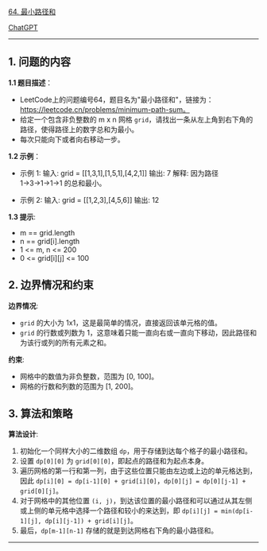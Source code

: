 [64. 最小路径和](https://leetcode.cn/problems/minimum-path-sum)

[ChatGPT](https://chat.openai.com/share/994735bf-70ec-4de2-bc03-dd3a4b881f0d)

---

## 1. 问题的内容
**1.1 题目描述**：
- LeetCode上的问题编号64，题目名为"最小路径和"，链接为：https://leetcode.cn/problems/minimum-path-sum。
- 给定一个包含非负整数的 m x n 网格 `grid`，请找出一条从左上角到右下角的路径，使得路径上的数字总和为最小。
- 每次只能向下或者向右移动一步。

**1.2 示例**：
- 示例 1:
  输入: grid = [[1,3,1],[1,5,1],[4,2,1]]
  输出: 7
  解释: 因为路径 1→3→1→1→1 的总和最小。

- 示例 2:
  输入: grid = [[1,2,3],[4,5,6]]
  输出: 12

**1.3 提示**:
- m == grid.length
- n == grid[i].length
- 1 <= m, n <= 200
- 0 <= grid[i][j] <= 100

## 2. 边界情况和约束
**边界情况**:
- `grid` 的大小为 1x1，这是最简单的情况，直接返回该单元格的值。
- `grid` 的行数或列数为 1，这意味着只能一直向右或一直向下移动，因此路径和为该行或列的所有元素之和。

**约束**:
- 网格中的数值为非负整数，范围为 [0, 100]。
- 网格的行数和列数的范围为 [1, 200]。

## 3. 算法和策略
**算法设计**:
1. 初始化一个同样大小的二维数组 `dp`，用于存储到达每个格子的最小路径和。
2. 设置 `dp[0][0]` 为 `grid[0][0]`，即起点的路径和为起点本身。
3. 遍历网格的第一行和第一列，由于这些位置只能由左边或上边的单元格达到，因此 `dp[i][0] = dp[i-1][0] + grid[i][0]`，`dp[0][j] = dp[0][j-1] + grid[0][j]`。
4. 对于网格中的其他位置 `(i, j)`，到达该位置的最小路径和可以通过从其左侧或上侧的单元格中选择一个路径和较小的来达到，即 `dp[i][j] = min(dp[i-1][j], dp[i][j-1]) + grid[i][j]`。
5. 最后，`dp[m-1][n-1]` 存储的就是到达网格右下角的最小路径和。

---